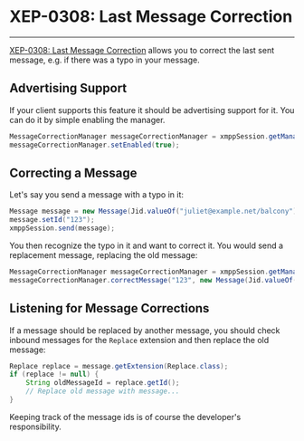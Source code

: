# XEP-0308: Last Message Correction
---

[XEP-0308: Last Message Correction][Last Message Correction] allows you to correct the last sent message, e.g. if there was a typo in your message.

## Advertising Support

If your client supports this feature it should be advertising support for it. You can do it by simple enabling the manager.

```java
MessageCorrectionManager messageCorrectionManager = xmppSession.getManager(MessageCorrectionManager.class);
messageCorrectionManager.setEnabled(true);
```

## Correcting a Message

Let's say you send a message with a typo in it:

```java
Message message = new Message(Jid.valueOf("juliet@example.net/balcony"), Message.Type.CHAT, "Hello, my frind");
message.setId("123");
xmppSession.send(message);
```

You then recognize the typo in it and want to correct it. You would send a replacement message, replacing the old message:

```java
MessageCorrectionManager messageCorrectionManager = xmppSession.getManager(MessageCorrectionManager.class);
messageCorrectionManager.correctMessage("123", new Message(Jid.valueOf("juliet@example.net/balcony"), Message.Type.CHAT, "Hello, my friend"));
```


## Listening for Message Corrections

If a message should be replaced by another message, you should check inbound messages for the `Replace` extension and then replace the old message:

```java
Replace replace = message.getExtension(Replace.class);
if (replace != null) {
    String oldMessageId = replace.getId();
    // Replace old message with message...
}
```

Keeping track of the message ids is of course the developer's responsibility.

[Last Message Correction]: http://xmpp.org/extensions/xep-0308.html "XEP-0308: Last Message Correction"
